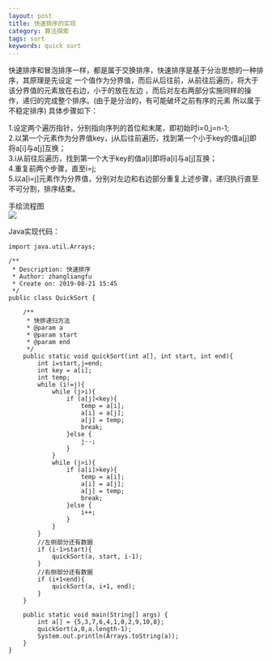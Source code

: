 ```yaml
---
layout: post
title: 快速排序的实现
category: 算法探索
tags: sort
keywords: quick sort
---
```

   快速排序和冒泡排序一样，都是属于交换排序，快速排序是基于分治思想的一种排序，其原理是先设定
   一个值作为分界值，而后从后往前，从前往后遍历，将大于该分界值的元素放在右边，小于的放在左边
   ，而后对左右两部分实施同样的操作，递归的完成整个排序。(由于是分治的，有可能破坏之前有序的元素
   所以属于不稳定排序)
   具体步骤如下：
   
   1.设定两个遍历指针，分别指向序列的首位和末尾，即初始时i=0,j=n-1;  
   2.以第一个元素作为分界值key，j从后往前遍历，找到第一个小于key的值a[j]即将a[i]与a[j]互换；  
   3.i从前往后遍历，找到第一个大于key的值a[i]即将a[i]与a[j]互换；  
   4.重复前两个步骤，直至i=j;  
   5.以a[i=j]元素作为分界值，分别对左边和右边部分重复上述步骤，递归执行直至不可分割，排序结束。  
   
   手绘流程图  
   <img src="http://github-blog.oss-cn-shenzhen.aliyuncs.com/2019-08-21-1.jpg"/>

Java实现代码：
```
import java.util.Arrays;

/**
 * Description: 快速排序
 * Author: zhangliangfu
 * Create on: 2019-08-21 15:45
 */
public class QuickSort {

    /**
     * 快排递归方法
     * @param a
     * @param start
     * @param end
     */
    public static void quickSort(int a[], int start, int end){
        int i=start,j=end;
        int key = a[i];
        int temp;
        while (i!=j){
            while (j>i){
                if (a[j]<key){
                    temp = a[i];
                    a[i] = a[j];
                    a[j] = temp;
                    break;
                }else {
                    j--;
                }
            }
            while (j>i){
                if (a[i]>key){
                    temp = a[i];
                    a[i] = a[j];
                    a[j] = temp;
                    break;
                }else {
                    i++;
                }
            }
        }
        //左侧部分还有数据
        if (i-1>start){
            quickSort(a, start, i-1);
        }
        //右侧部分还有数据
        if (i+1<end){
            quickSort(a, i+1, end);
        }
    }

    public static void main(String[] args) {
        int a[] = {5,3,7,6,4,1,0,2,9,10,8};
        quickSort(a,0,a.length-1);
        System.out.println(Arrays.toString(a));
    }
}

```